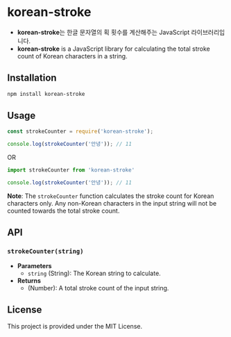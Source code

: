 # korean-stroke
- **korean-stroke**는 한글 문자열의 획 횟수를 계산해주는 JavaScript 라이브러리입니다.
- **korean-stroke** is a JavaScript library for calculating the total stroke count of Korean characters in a string.

## Installation
```bash
npm install korean-stroke
```

## Usage
```javascript
const strokeCounter = require('korean-stroke');

console.log(strokeCounter('안녕')); // 11
```
OR
```javascript
import strokeCounter from 'korean-stroke'

console.log(strokeCounter('안녕')); // 11
```
**Note**: The `strokeCounter` function calculates the stroke count for Korean characters only. Any non-Korean characters in the input string will not be counted towards the total stroke count.

## API

### `strokeCounter(string)`

- **Parameters**
  - `string` (String): The Korean string to calculate.
- **Returns**
  - (Number): A total stroke count of the input string.

## License
This project is provided under the MIT License.
